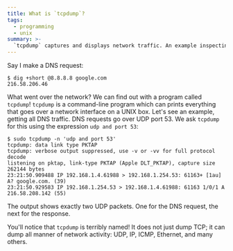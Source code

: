 ```yaml
---
title: What is `tcpdump`?
tags:
  - programming
  - unix
summary: >-
  `tcpdump` captures and displays network traffic. An example inspecting DNS requests and responses.
---
```


Say I make a DNS request:

```
$ dig +short @8.8.8.8 google.com
216.58.206.46
```

What went over the network?
We can find out with a program called `tcpdump`!
`tcpdump` is a command-line program
which can prints everything that goes over a network interface on a UNIX box.
Let's see an example, getting all DNS traffic.
DNS requests go over UDP port 53.
We ask `tcpdump` for this using the expression `udp and port 53`:

```
$ sudo tcpdump -n 'udp and port 53'
tcpdump: data link type PKTAP
tcpdump: verbose output suppressed, use -v or -vv for full protocol decode
listening on pktap, link-type PKTAP (Apple DLT_PKTAP), capture size 262144 bytes
23:21:50.909488 IP 192.168.1.4.61988 > 192.168.1.254.53: 61163+ [1au] A? google.com. (39)
23:21:50.929583 IP 192.168.1.254.53 > 192.168.1.4.61988: 61163 1/0/1 A 216.58.208.142 (55)
```

The output shows exactly two UDP packets.
One for the DNS request,
the next for the response.

You'll notice that `tcpdump` is terribly named!
It does not just dump TCP; it can dump all manner of network activity:
UDP, IP, ICMP, Ethernet, and many others.
